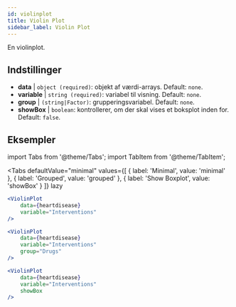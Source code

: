 ```yaml
---
id: violinplot
title: Violin Plot
sidebar_label: Violin Plot
---
```


En violinplot.

## Indstillinger

* __data__ | `object (required)`: objekt af værdi-arrays. Default: `none`.
* __variable__ | `string (required)`: variabel til visning. Default: `none`.
* __group__ | `(string|Factor)`: grupperingsvariabel. Default: `none`.
* __showBox__ | `boolean`: kontrollerer, om der skal vises et boksplot inden for. Default: `false`.


## Eksempler

import Tabs from '@theme/Tabs';
import TabItem from '@theme/TabItem';

<Tabs
    defaultValue="minimal"
    values={[
        { label: 'Minimal', value: 'minimal' },
        { label: 'Grouped', value: 'grouped' },
        { label: 'Show Boxplot', value: 'showBox' }
    ]}
    lazy
>

<TabItem value="minimal">

```jsx live
<ViolinPlot 
    data={heartdisease} 
    variable="Interventions"
/>
```
</TabItem>

<TabItem value="grouped">

```jsx live
<ViolinPlot 
    data={heartdisease} 
    variable="Interventions"
    group="Drugs"
/>
```
</TabItem>

<TabItem value="showBox">

```jsx live
<ViolinPlot 
    data={heartdisease} 
    variable="Interventions"
    showBox
/>
```

</TabItem>

</Tabs>
